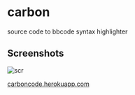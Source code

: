 # carbon
source code to bbcode syntax highlighter

## Screenshots
![scr](https://i.resimyukle.xyz/TRbWdy.png)

[carboncode.herokuapp.com](http://carboncode.herokuapp.com)
